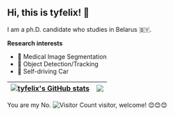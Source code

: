## Hi, this is tyfelix! 👋

<!--
**tyjcbzd/tyjcbzd** is a ✨ _special_ ✨ repository because its `README.md` (this file) appears on your GitHub profile.

Here are some ideas to get you started:
- 🔭 I’m currently working on ...
- 🌱 I’m currently learning ...
- 👯 I’m looking to collaborate on ...
- 🤔 I’m looking for help with ...
- 💬 Ask me about ...
- 📫 How to reach me: ...
- 😄 Pronouns: ...
- ⚡ Fun fact: ...
-->
I am a ph.D. candidate who studies in Belarus 🇧🇾.

**Research interests**
- 🏥 Medical Image Segmentation 
- 📸 Object Detection/Tracking 
- 🚗 Self-driving Car 

| [![tyfelix's GitHub stats](https://github-readme-stats.vercel.app/api?username=tyjcbzd&layout=compact&theme=graywhite&hide_border=true)](https://github.com/anuraghazra/github-readme-stats) | <a href="https://github.com/anuraghazra/github-readme-stats"><img align="center" src="https://github-readme-stats.vercel.app/api/top-langs/?username=tyjcbzd&layout=compact&theme=graywhite&hide_border=true" /></a> |
| ------------- | ------------- |

You are my No. ![Visitor Count](https://profile-counter.glitch.me/tyjcbzd/count.svg) visitor, welcome! :blush::blush::blush:


